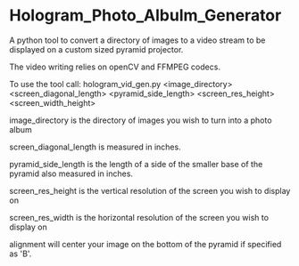 # Hologram_Photo_Albulm_Generator
A python tool to convert a directory of images to a video stream to be displayed on a custom sized pyramid projector.

The video writing relies on openCV and FFMPEG codecs. 

To use the tool call:
hologram_vid_gen.py <image_directory> <screen_diagonal_length> <pyramid_side_length> <screen_res_height> <screen_width_height> <alignment>
  
image_directory is the directory of images you wish to turn into a photo album

screen_diagonal_length is measured in inches.

pyramid_side_length is the length of a side of the smaller base of the pyramid also measured in inches.

screen_res_height is the vertical resolution of the screen you wish to display on

screen_res_width is the horizontal resolution of the screen you wish to display on

alignment will center your image on the bottom of the pyramid if specified as 'B'.
